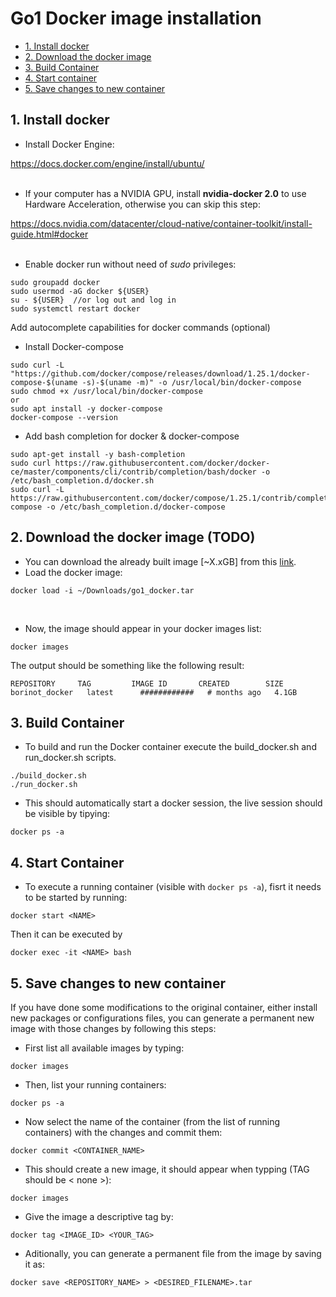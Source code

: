 Go1 Docker image installation
=============================

- [1. Install docker](#1-install-docker)
- [2. Download the docker image](#2-download-the-docker-image)
- [3. Build Container](#3-build-container)
- [4. Start container](#4-start-container)
- [5. Save changes to new container](#6-save-changes-to-new-container)

## 1. Install docker

- Install Docker Engine:

https://docs.docker.com/engine/install/ubuntu/
<br/><br/>
- If your computer has a NVIDIA GPU, install **nvidia-docker 2.0** to use Hardware Acceleration, otherwise you can skip this step:

https://docs.nvidia.com/datacenter/cloud-native/container-toolkit/install-guide.html#docker
<br/><br/>
- Enable docker run without need of *sudo* privileges:

```
sudo groupadd docker
sudo usermod -aG docker ${USER}
su - ${USER}  //or log out and log in
sudo systemctl restart docker
```
Add autocomplete capabilities for docker commands (optional)

- Install Docker-compose

```
sudo curl -L "https://github.com/docker/compose/releases/download/1.25.1/docker-compose-$(uname -s)-$(uname -m)" -o /usr/local/bin/docker-compose
sudo chmod +x /usr/local/bin/docker-compose
or
sudo apt install -y docker-compose
docker-compose --version
```

- Add bash completion for docker & docker-compose

```
sudo apt-get install -y bash-completion
sudo curl https://raw.githubusercontent.com/docker/docker-ce/master/components/cli/contrib/completion/bash/docker -o /etc/bash_completion.d/docker.sh
sudo curl -L https://raw.githubusercontent.com/docker/compose/1.25.1/contrib/completion/bash/docker-compose -o /etc/bash_completion.d/docker-compose
```

## 2. Download the docker image (TODO)

- You can download the already built image [~X.xGB] from this [link](TODO). 
- Load the docker image:

```
docker load -i ~/Downloads/go1_docker.tar
```
&nbsp;
- Now, the image should appear in your docker images list:

```
docker images
```

The output should be something like the following result:

```
REPOSITORY     TAG         IMAGE ID       CREATED        SIZE
borinot_docker   latest      ############   # months ago   4.1GB

```

## 3. Build Container
- To build and run the Docker container execute the build_docker.sh and run_docker.sh scripts.
```
./build_docker.sh 
./run_docker.sh 
```
- This should automatically start a docker session, the live session should be visible by tipying:
```
docker ps -a
```
## 4. Start Container
- To execute a running container (visible with `docker ps -a`), fisrt it needs to be started by running:

```
docker start <NAME>
```
Then it can be executed by
```
docker exec -it <NAME> bash
```
## 5. Save changes to new container
If you have done some modifications to the original container, either install new packages or configurations files, you can generate a permanent new image with those changes by following this steps:
- First list all available images by typing:
```
docker images
```
- Then, list your running containers:
```
docker ps -a
```
- Now select the name of the container (from the list of running containers) with the changes and commit them:
 ```
docker commit <CONTAINER_NAME>
```
- This should create a new image, it should appear when typping (TAG should be < none >):
```
docker images
```
- Give the image a descriptive tag by:
```
docker tag <IMAGE_ID> <YOUR_TAG>
```
- Aditionally, you can generate a permanent file from the image by saving it as:
```
docker save <REPOSITORY_NAME> > <DESIRED_FILENAME>.tar
```
